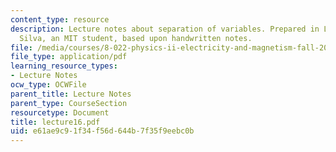 ```yaml
---
content_type: resource
description: Lecture notes about separation of variables. Prepared in LaTeX by James
  Silva, an MIT student, based upon handwritten notes.
file: /media/courses/8-022-physics-ii-electricity-and-magnetism-fall-2006/e61ae9c91f34f56d644b7f35f9eebc0b_lecture16.pdf
file_type: application/pdf
learning_resource_types:
- Lecture Notes
ocw_type: OCWFile
parent_title: Lecture Notes
parent_type: CourseSection
resourcetype: Document
title: lecture16.pdf
uid: e61ae9c9-1f34-f56d-644b-7f35f9eebc0b
---
```

